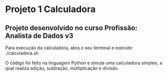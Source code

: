 # Projeto 1 Calculadora
## Projeto desenvolvido no curso Profissão: Analista de Dados v3

Para execução da calculadora, abra o seu terminal e execute: ./calculadora.sh

O código foi feito na linguagem Python e simula uma calculadora simples, a qual realiza adição, subtração, multiplicação e divisão.

